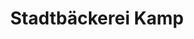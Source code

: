 ---
title: "Stadtbäckerei Kamp"
url: /hagen/stadtbaeckerei-kamp-elberfelder-strasse/
shop: Bäckerei
---